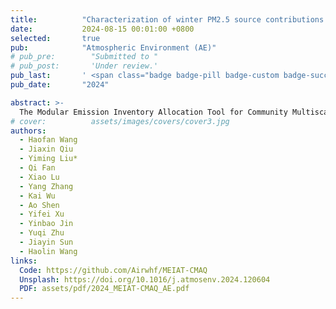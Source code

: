 ```yaml
---
title:          "Characterization of winter PM2.5 source contributions and impacts of meteorological conditions and anthropogenic emission changes in the Sichuan Basin, 2002–2020"
date:           2024-08-15 00:01:00 +0800
selected:       true
pub:            "Atmospheric Environment (AE)"
# pub_pre:        "Submitted to "
# pub_post:       'Under review.'
pub_last:       ' <span class="badge badge-pill badge-custom badge-success">Spotlight</span>'
pub_date:       "2024"

abstract: >-
  The Modular Emission Inventory Allocation Tool for Community Multiscale Air Quality Model (MEIAT-CMAQ) refines emission inventories by providing detailed spatial (horizontal and vertical), temporal, and species allocations, enhancing the accuracy of CMAQ performance. Its efficient algorithm and modular design offer flexibility for managing both gridded and tabulated inventories, widely used in various sectors. In addition, the shapefiles with specific shapes supported by MEIAT-CMAQ can address the allocation challenges in transportation emissions. The evaluation of MEIAT-CMAQ, using model-ready inventories before (BASE scenario), and after allocation without (EXPR scenario) or with (EXPR-V scenario) vertical allocation, demonstrates significant improvements in the mean bias (MB) of gaseous pollutants (O<sub>3</sub>, NO<sub>2</sub>, CO). In both the EXPR and EXPR-V scenarios, the MB for O<sub>3</sub> exhibits notable enhancements, with respective improvements of 5.7% and 26.9%. For NO<sub>2</sub>, corresponding MB improvements are even more pronounced, reaching 27.6% and 61.7% in the EXPR and EXPR-V scenarios, respectively. Likewise, enhancements are observed in the MBs of CO, demonstrating increases of 8.4% and 45.2% in the EXPR and EXPR-V scenarios, respectively. Moreover, with regard to spatial accuracy, the incorporation of the MEIAT-CMAQ model yields significant improvements. Specifically, in the EXPR scenarios, spatial accuracy for O<sub>3</sub> and NO<sub>2</sub> demonstrates respective enhancements of 13.5% and 9.5%. Furthermore, the inclusion of vertical allocation leads to additional enhancements in CO, NO<sub>2</sub>, and PM<sub>2.5</sub>, resulting in improvements of 17.6%, 16.6%, and 23.2%, respectively. MEIAT-CMAQ provides an efficient method for transforming coarse-resolution emission inventories into high-resolution files directly useable in the model, offering enhanced flexibility for users to select any period for generating model-ready emission files. This capability provides substantial technical support for automating processes within business departments and significantly improves the performance of high-resolution modeling and forecasting.
# cover:          assets/images/covers/cover3.jpg
authors:
  - Haofan Wang
  - Jiaxin Qiu
  - Yiming Liu*
  - Qi Fan
  - Xiao Lu
  - Yang Zhang
  - Kai Wu
  - Ao Shen
  - Yifei Xu
  - Yinbao Jin
  - Yuqi Zhu
  - Jiayin Sun
  - Haolin Wang
links:
  Code: https://github.com/Airwhf/MEIAT-CMAQ
  Unsplash: https://doi.org/10.1016/j.atmosenv.2024.120604
  PDF: assets/pdf/2024_MEIAT-CMAQ_AE.pdf
---
```


